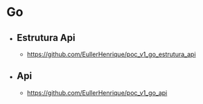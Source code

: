 # Go

- ## Estrutura Api

  - https://github.com/EullerHenrique/poc_v1_go_estrutura_api
 
- ## Api

  - https://github.com/EullerHenrique/poc_v1_go_api

